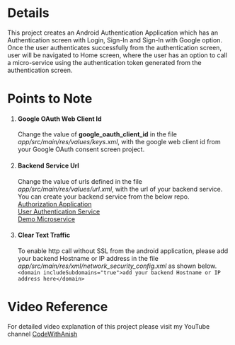 # Details

This project creates an Android Authentication Application which has an Authentication screen with Login, Sign-In and Sign-In with Google option.  
Once the user authenticates successfully from the authentication screen, user will be navigated to Home screen, where the user has an option to call a micro-service using the authentication token generated from the authentication screen.

# Points to Note
1. #### Google OAuth Web Client Id
   Change the value of **google_oauth_client_id** in the file *app/src/main/res/values/keys.xml*, with the google web client id from your Google OAuth consent screen project.

2. #### Backend Service Url
   Change the value of urls defined in the file *app/src/main/res/values/url.xml*, with the url of your backend service.  
   You can create your backend service from the below repo.  
   [Authorization Application](https://github.com/microservice-oauth-security/authorization-application)  
   [User Authentication Service](https://github.com/microservice-oauth-security/user-authentication-service)  
   [Demo Microservice](https://github.com/microservice-oauth-security/demo-microservice)

3. #### Clear Text Traffic
   To enable http call without SSL from the android application, please add your backend Hostname or IP address in the file *app/src/main/res/xml/network_security_config.xml* as shown below.  
   `<domain includeSubdomains="true">add your backend Hostname or IP address here</domain>`

# Video Reference
For detailed video explanation of this project please visit my YouTube channel [CodeWithAnish](https://youtu.be/rSA7yMG2eeY)
